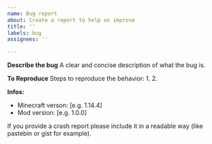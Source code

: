 ```yaml
---
name: Bug report
about: Create a report to help us improve
title: ''
labels: bug
assignees: ''

---
```


**Describe the bug**
A clear and concise description of what the bug is.

**To Reproduce**
Steps to reproduce the behavior:
1. 
2. 

**Infos:**
 - Minecraft verson: [e.g. 1.14.4]
 - Mod version: [e.g. 1.0.0]

If you provide a crash report please include it in a readable way (like pastebin or gist for example).
